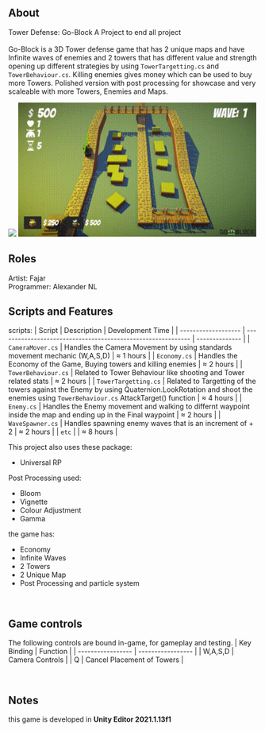 ## About
Tower Defense: Go-Block A Project to end all project<br>
<br>
Go-Block is a 3D Tower defense game that has 2 unique maps and have Infinite waves of enemies and 2 towers that has different value and strength opening up different strategies by using `TowerTargetting.cs` and `TowerBehaviour.cs`. Killing enemies gives money which can be used to buy more Towers. Polished version with post processing for showcase and very scaleable with more Towers, Enemies and Maps.
<br>

<p float="left">
  <img src="https://github.com/fajarnadril/TowerDefense/blob/AlexVersion/Tower-Def.gif" width="480"/>
  <img src="https://github.com/fajarnadril/TowerDefense/blob/master/Tower-Def2.gif" width="480"/> 
</p>

## Roles
Artist: Fajar <br>
Programmer: Alexander NL

## Scripts and Features
scripts:
|  Script       | Description                                                  | Development Time |
| ------------------- | ------------------------------------------------------------ | -------------- |
| `CameraMover.cs` | Handles the Camera Movement by using standards movement mechanic (W,A,S,D) | ≈ 1 hours | 
| `Economy.cs` | Handles the Economy of the Game, Buying towers and killing enemies | ≈ 2 hours | 
| `TowerBehaviour.cs` | Related to Tower Behaviour like shooting and Tower related stats | ≈ 2 hours | 
| `TowerTargetting.cs` | Related to Targetting of the towers against the Enemy by using Quaternion.LookRotation and shoot the enemies using `TowerBehaviour.cs` AttackTarget() function | ≈ 4 hours | 
| `Enemy.cs` | Handles the Enemy movement and walking to differnt waypoint inside the map and ending up in the Final waypoint | ≈ 2 hours | 
| `WaveSpawner.cs` | Handles spawning enemy waves that is an increment of + 2 | ≈ 2 hours | 
| `etc`  | | ≈ 8 hours | 

This project also uses these package:
- Universal RP

Post Processing used:
- Bloom
- Vignette
- Colour Adjustment 
- Gamma

the game has:
- Economy
- Infinite Waves 
- 2 Towers
- 2 Unique Map
- Post Processing and particle system

<br>

## Game controls
The following controls are bound in-game, for gameplay and testing.
| Key Binding       | Function          |
| ----------------- | ----------------- |
| W,A,S,D           | Camera Controls |
| Q | Cancel Placement of Towers |

<br>

## Notes
this game is developed in **Unity Editor 2021.1.13f1**
